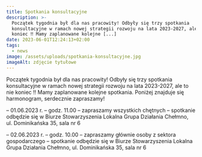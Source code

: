 ```yaml
---
title: Spotkania konsultacyjne
description: >-
  Początek tygodnia był dla nas pracowity! Odbyły się trzy spotkania
  konsultacyjne w ramach nowej strategii rozwoju na lata 2023-2027, ale to nie
  koniec ‼️ Mamy zaplanowane kolejne [...]
date: 2023-06-01T12:24:13+02:00
tags:
  - news
image: /assets/uploads/spotkania-konsultacyjne.jpg
imageAlt: zdjęcie tytułowe
---
```

Początek tygodnia był dla nas pracowity! Odbyły się trzy spotkania konsultacyjne w ramach nowej strategii rozwoju na lata 2023-2027, ale to nie koniec ‼️ Mamy zaplanowane kolejne spotkania. Poniżej znajduje się harmonogram, serdecznie zapraszamy!



– 01.06.2023 r. – godz. 11.00 – zapraszamy wszystkich chętnych – spotkanie odbędzie się w Biurze Stowarzyszenia Lokalna Grupa Działania Chełmno, ul. Dominikańska 35, sala nr 6



– 02.06.2023 r. – godz. 10.00 – zapraszamy głównie osoby z sektora gospodarczego – spotkanie odbędzie się w Biurze Stowarzyszenia Lokalna Grupa Działania Chełmno, ul. Dominikańska 35, sala nr 6
